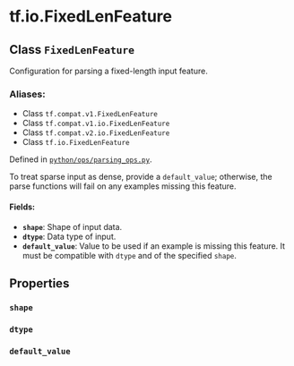 <div itemscope itemtype="http://developers.google.com/ReferenceObject">
<meta itemprop="name" content="tf.io.FixedLenFeature" />
<meta itemprop="path" content="Stable" />
<meta itemprop="property" content="shape"/>
<meta itemprop="property" content="dtype"/>
<meta itemprop="property" content="default_value"/>
</div>

# tf.io.FixedLenFeature

## Class `FixedLenFeature`

Configuration for parsing a fixed-length input feature.



### Aliases:

* Class `tf.compat.v1.FixedLenFeature`
* Class `tf.compat.v1.io.FixedLenFeature`
* Class `tf.compat.v2.io.FixedLenFeature`
* Class `tf.io.FixedLenFeature`



Defined in [`python/ops/parsing_ops.py`](/code/stable/tensorflow/python/ops/parsing_ops.py).

<!-- Placeholder for "Used in" -->

To treat sparse input as dense, provide a `default_value`; otherwise,
the parse functions will fail on any examples missing this feature.

#### Fields:


* <b>`shape`</b>: Shape of input data.
* <b>`dtype`</b>: Data type of input.
* <b>`default_value`</b>: Value to be used if an example is missing this feature. It
    must be compatible with `dtype` and of the specified `shape`.

## Properties

<h3 id="shape"><code>shape</code></h3>




<h3 id="dtype"><code>dtype</code></h3>




<h3 id="default_value"><code>default_value</code></h3>






